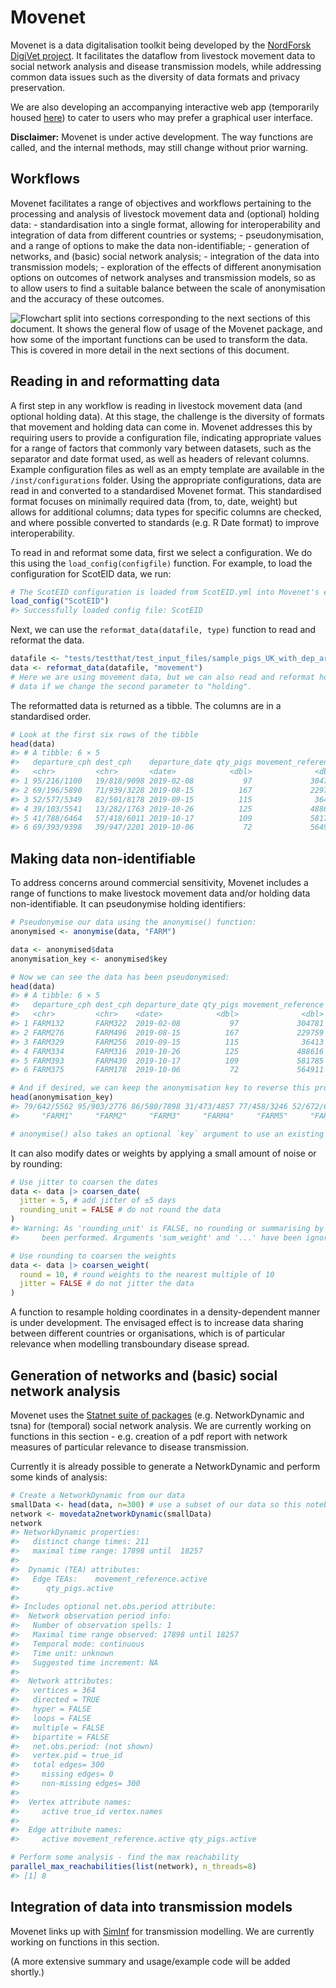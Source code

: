 
<!-- README.md is generated from README.Rmd. Please edit that file -->

# Movenet

Movenet is a data digitalisation toolkit being developed by the
[NordForsk DigiVet
project](https://www.nordforsk.org/projects/digitalisation-livestock-data-improve-veterinary-public-health).
It facilitates the dataflow from livestock movement data to social
network analysis and disease transmission models, while addressing
common data issues such as the diversity of data formats and privacy
preservation.

We are also developing an accompanying interactive web app (temporarily
housed [here](https://github.com/digivet-consortium/movenet_app)) to
cater to users who may prefer a graphical user interface.

**Disclaimer:** Movenet is under active development. The way functions
are called, and the internal methods, may still change without prior
warning.

## Workflows

Movenet facilitates a range of objectives and workflows pertaining to
the processing and analysis of livestock movement data and (optional)
holding data: - standardisation into a single format, allowing for
interoperability and integration of data from different countries or
systems; - pseudonymisation, and a range of options to make the data
non-identifiable; - generation of networks, and (basic) social network
analysis; - integration of the data into transmission models; -
exploration of the effects of different anonymisation options on
outcomes of network analyses and transmission models, so as to allow
users to find a suitable balance between the scale of anonymisation and
the accuracy of these outcomes.

![Flowchart split into sections corresponding to the next sections of
this document. It shows the general flow of usage of the Movenet
package, and how some of the important functions can be used to
transform the data. This is covered in more detail in the next sections
of this document.](man/figures/readme-flowchart.svg)

## Reading in and reformatting data

A first step in any workflow is reading in livestock movement data (and
optional holding data). At this stage, the challenge is the diversity of
formats that movement and holding data can come in. Movenet addresses
this by requiring users to provide a configuration file, indicating
appropriate values for a range of factors that commonly vary between
datasets, such as the separator and date format used, as well as headers
of relevant columns. Example configuration files as well as an empty
template are available in the `/inst/configurations` folder. Using the
appropriate configurations, data are read in and converted to a
standardised Movenet format. This standardised format focuses on
minimally required data (from, to, date, weight) but allows for
additional columns; data types for specific columns are checked, and
where possible converted to standards (e.g. R Date format) to improve
interoperability.

To read in and reformat some data, first we select a configuration. We
do this using the `load_config(configfile)` function. For example, to
load the configuration for ScotEID data, we run:

``` r
# The ScotEID configuration is loaded from ScotEID.yml into Movenet's environment.
load_config("ScotEID")
#> Successfully loaded config file: ScotEID
```

Next, we can use the `reformat_data(datafile, type)` function to read
and reformat the data.

``` r
datafile <- "tests/testthat/test_input_files/sample_pigs_UK_with_dep_arr_dates.csv"
data <- reformat_data(datafile, "movement")
# Here we are using movement data, but we can also read and reformat holding
# data if we change the second parameter to "holding".
```

The reformatted data is returned as a tibble. The columns are in a
standardised order.

``` r
# Look at the first six rows of the tibble
head(data)
#> # A tibble: 6 × 5
#>   departure_cph dest_cph    departure_date qty_pigs movement_reference
#>   <chr>         <chr>       <date>            <dbl>              <dbl>
#> 1 95/216/1100   19/818/9098 2019-02-08           97             304781
#> 2 69/196/5890   71/939/3228 2019-08-15          167             229759
#> 3 52/577/5349   82/501/8178 2019-09-15          115              36413
#> 4 39/103/5541   13/282/1763 2019-10-26          125             488616
#> 5 41/788/6464   57/418/6011 2019-10-17          109             581785
#> 6 69/393/9398   39/947/2201 2019-10-06           72             564911
```

## Making data non-identifiable

To address concerns around commercial sensitivity, Movenet includes a
range of functions to make livestock movement data and/or holding data
non-identifiable. It can pseudonymise holding identifiers:

``` r
# Pseudonymise our data using the anonymise() function:
anonymised <- anonymise(data, "FARM")

data <- anonymised$data
anonymisation_key <- anonymised$key

# Now we can see the data has been pseudonymised:
head(data)
#> # A tibble: 6 × 5
#>   departure_cph dest_cph departure_date qty_pigs movement_reference
#>   <chr>         <chr>    <date>            <dbl>              <dbl>
#> 1 FARM132       FARM322  2019-02-08           97             304781
#> 2 FARM276       FARM496  2019-08-15          167             229759
#> 3 FARM329       FARM256  2019-09-15          115              36413
#> 4 FARM334       FARM316  2019-10-26          125             488616
#> 5 FARM393       FARM430  2019-10-17          109             581785
#> 6 FARM375       FARM178  2019-10-06           72             564911

# And if desired, we can keep the anonymisation key to reverse this process later:
head(anonymisation_key)
#> 79/642/5562 95/903/2776 86/580/7898 31/473/4857 77/458/3246 52/672/6036 
#>     "FARM1"     "FARM2"     "FARM3"     "FARM4"     "FARM5"     "FARM6"

# anonymise() also takes an optional `key` argument to use an existing key
```

It can also modify dates or weights by applying a small amount of noise
or by rounding:

``` r
# Use jitter to coarsen the dates
data <- data |> coarsen_date(
  jitter = 5, # add jitter of ±5 days
  rounding_unit = FALSE # do not round the data
)
#> Warning: As 'rounding_unit' is FALSE, no rounding or summarising by date has
#>     been performed. Arguments 'sum_weight' and '...' have been ignored.

# Use rounding to coarsen the weights
data <- data |> coarsen_weight(
  round = 10, # round weights to the nearest multiple of 10
  jitter = FALSE # do not jitter the data
)
```

A function to resample holding coordinates in a density-dependent manner
is under development. The envisaged effect is to increase data sharing
between different countries or organisations, which is of particular
relevance when modelling transboundary disease spread.

## Generation of networks and (basic) social network analysis

Movenet uses the [Statnet suite of
packages](https://statnet.org/packages/) (e.g. NetworkDynamic and tsna)
for (temporal) social network analysis. We are currently working on
functions in this section - e.g. creation of a pdf report with network
measures of particular relevance to disease transmission.

Currently it is already possible to generate a NetworkDynamic and
perform some kinds of analysis:

``` r
# Create a NetworkDynamic from our data
smallData <- head(data, n=300) # use a subset of our data so this notebook knits faster
network <- movedata2networkDynamic(smallData)
network
#> NetworkDynamic properties:
#>   distinct change times: 211 
#>   maximal time range: 17898 until  18257 
#> 
#>  Dynamic (TEA) attributes:
#>   Edge TEAs:    movement_reference.active 
#>      qty_pigs.active 
#> 
#> Includes optional net.obs.period attribute:
#>  Network observation period info:
#>   Number of observation spells: 1 
#>   Maximal time range observed: 17898 until 18257 
#>   Temporal mode: continuous 
#>   Time unit: unknown 
#>   Suggested time increment: NA 
#> 
#>  Network attributes:
#>   vertices = 364 
#>   directed = TRUE 
#>   hyper = FALSE 
#>   loops = FALSE 
#>   multiple = FALSE 
#>   bipartite = FALSE 
#>   net.obs.period: (not shown)
#>   vertex.pid = true_id 
#>   total edges= 300 
#>     missing edges= 0 
#>     non-missing edges= 300 
#> 
#>  Vertex attribute names: 
#>     active true_id vertex.names 
#> 
#>  Edge attribute names: 
#>     active movement_reference.active qty_pigs.active

# Perform some analysis - find the max reachability
parallel_max_reachabilities(list(network), n_threads=8)
#> [1] 8
```

## Integration of data into transmission models

Movenet links up with [SimInf](https://github.com/stewid/SimInf) for
transmission modelling. We are currently working on functions in this
section.

(A more extensive summary and usage/example code will be added shortly.)
